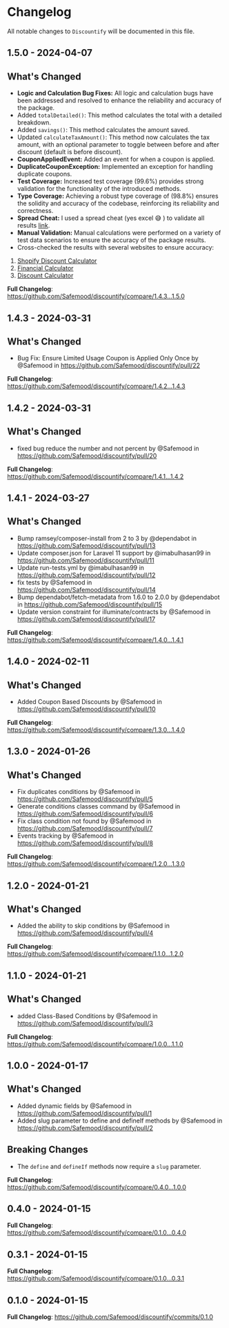 # Changelog

All notable changes to `Discountify` will be documented in this file.

## 1.5.0 - 2024-04-07

## What's Changed

* **Logic and Calculation Bug Fixes:** All logic and calculation bugs have been addressed and resolved to enhance the reliability and accuracy of the package.
* Added `totalDetailed()`: This method calculates the total with a detailed breakdown.
* Added `savings()`: This method calculates the amount saved.
* Updated `calculateTaxAmount()`: This method now calculates the tax amount, with an optional parameter to toggle between before and after discount (default is before discount).
* **CouponAppliedEvent:** Added an event for when a coupon is applied.
* **DuplicateCouponException:** Implemented an exception for handling duplicate coupons.
* **Test Coverage:** Increased test coverage (99.6%) provides strong validation for the functionality of the introduced methods.
* **Type Coverage:** Achieving a robust type coverage of (98.8%) ensures the solidity and accuracy of the codebase, reinforcing its reliability and correctness.
* **Spread Cheat:** I used a spread cheat (yes excel 😅 ) to validate all results [link](https://docs.google.com/spreadsheets/d/1ki9xv1ivADVrvEEVj4L7C20mFNuN9l_S/edit#gid=1398535476).
* **Manual Validation:** Manual calculations were performed on a variety of test data scenarios to ensure the accuracy of the package results.
* Cross-checked the results with several websites to ensure accuracy:

1. [Shopify Discount Calculator](https://www.shopify.com/tools/discount-calculator)
2. [Financial Calculator](https://www.fncalculator.com/financialcalculator?type=discountCalculator)
3. [Discount Calculator](https://www.calculator.net/discount-calculator.html)


**Full Changelog**: https://github.com/Safemood/discountify/compare/1.4.3...1.5.0

## 1.4.3 - 2024-03-31

## What's Changed
* Bug Fix: Ensure Limited Usage Coupon is Applied Only Once by @Safemood in https://github.com/Safemood/discountify/pull/22


**Full Changelog**: https://github.com/Safemood/discountify/compare/1.4.2...1.4.3

## 1.4.2 - 2024-03-31

## What's Changed
* fixed bug reduce the number and not percent by @Safemood in https://github.com/Safemood/discountify/pull/20

**Full Changelog**: https://github.com/Safemood/discountify/compare/1.4.1...1.4.2

## 1.4.1 - 2024-03-27

## What's Changed
* Bump ramsey/composer-install from 2 to 3 by @dependabot in https://github.com/Safemood/discountify/pull/13
* Update composer.json for Laravel 11 support by @imabulhasan99 in https://github.com/Safemood/discountify/pull/11
* Update run-tests.yml by @imabulhasan99 in https://github.com/Safemood/discountify/pull/12
* fix tests by @Safemood in https://github.com/Safemood/discountify/pull/14
* Bump dependabot/fetch-metadata from 1.6.0 to 2.0.0 by @dependabot in https://github.com/Safemood/discountify/pull/15
* Update version constraint for illuminate/contracts by @Safemood in https://github.com/Safemood/discountify/pull/17


**Full Changelog**: https://github.com/Safemood/discountify/compare/1.4.0...1.4.1

## 1.4.0 - 2024-02-11

## What's Changed
* Added Coupon Based Discounts  by @Safemood in https://github.com/Safemood/discountify/pull/10


**Full Changelog**: https://github.com/Safemood/discountify/compare/1.3.0...1.4.0

## 1.3.0 - 2024-01-26

## What's Changed
* Fix duplicates conditions by @Safemood in https://github.com/Safemood/discountify/pull/5
* Generate conditions classes command by @Safemood in https://github.com/Safemood/discountify/pull/6
* Fix class condition not found by @Safemood in https://github.com/Safemood/discountify/pull/7
* Events tracking by @Safemood in https://github.com/Safemood/discountify/pull/8


**Full Changelog**: https://github.com/Safemood/discountify/compare/1.2.0...1.3.0

## 1.2.0 - 2024-01-21

## What's Changed
* Added the ability to skip conditions by @Safemood in https://github.com/Safemood/discountify/pull/4


**Full Changelog**: https://github.com/Safemood/discountify/compare/1.1.0...1.2.0

## 1.1.0 - 2024-01-21

## What's Changed
* added  Class-Based Conditions by @Safemood in https://github.com/Safemood/discountify/pull/3

**Full Changelog**: https://github.com/Safemood/discountify/compare/1.0.0...1.1.0

## 1.0.0 - 2024-01-17

## What's Changed
* Added dynamic fields by @Safemood in https://github.com/Safemood/discountify/pull/1
* Added slug parameter to define and defineIf methods by @Safemood in https://github.com/Safemood/discountify/pull/2

## Breaking Changes
- The `define` and `defineIf` methods now require a `slug` parameter.

**Full Changelog**: https://github.com/Safemood/discountify/compare/0.4.0...1.0.0

## 0.4.0 - 2024-01-15

**Full Changelog**: https://github.com/Safemood/discountify/compare/0.1.0...0.4.0

## 0.3.1 - 2024-01-15

**Full Changelog**: https://github.com/Safemood/discountify/compare/0.1.0...0.3.1

## 0.1.0 - 2024-01-15

**Full Changelog**: https://github.com/Safemood/discountify/commits/0.1.0
